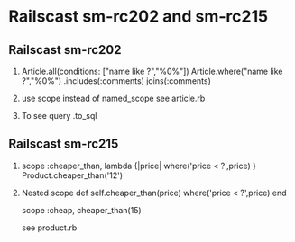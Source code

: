 
Railscast sm-rc202 and sm-rc215
===============================

Railscast sm-rc202
------------------
1. Article.all(conditions: ["name like ?","%0%"])
   Article.where("name like ?","%0%")     .includes(:comments)  joins(:comments)
2. use scope instead of named_scope
   see article.rb

3. To see query
   .to_sql

Railscast sm-rc215
--------------------
1. scope :cheaper_than, lambda {|price| where('price < ?',price) }
   Product.cheaper_than('12')
2. Nested scope
   def self.cheaper_than(price)
       where('price < ?',price)
   end

   scope :cheap, cheaper_than(15)

   see product.rb
